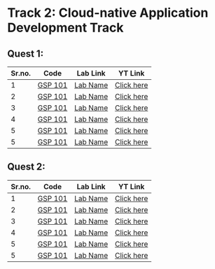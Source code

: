# Track 2: Cloud-native Application Development Track

## Quest 1:

| Sr.no. | Code        | Lab Link     | YT Link        |
| ------ | ----------- | ------------ | -------------- |
| 1      | [GSP 101]() | [Lab Name]() | [Click here]() |
| 2      | [GSP 101]() | [Lab Name]() | [Click here]() |
| 3      | [GSP 101]() | [Lab Name]() | [Click here]() |
| 4      | [GSP 101]() | [Lab Name]() | [Click here]() |
| 5      | [GSP 101]() | [Lab Name]() | [Click here]() |
| 5      | [GSP 101]() | [Lab Name]() | [Click here]() |

## Quest 2:

| Sr.no. | Code        | Lab Link     | YT Link        |
| ------ | ----------- | ------------ | -------------- |
| 1      | [GSP 101]() | [Lab Name]() | [Click here]() |
| 2      | [GSP 101]() | [Lab Name]() | [Click here]() |
| 3      | [GSP 101]() | [Lab Name]() | [Click here]() |
| 4      | [GSP 101]() | [Lab Name]() | [Click here]() |
| 5      | [GSP 101]() | [Lab Name]() | [Click here]() |
| 5      | [GSP 101]() | [Lab Name]() | [Click here]() |
